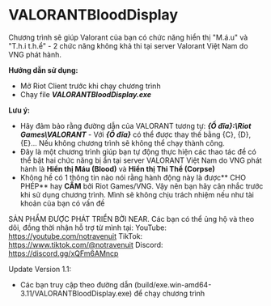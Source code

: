 # VALORANTBloodDisplay
Chương trình sẽ giúp Valorant của bạn có chức năng hiển thị "M.á.u" và "T.h.i t.h.ể" - 2 chức năng không khả thi tại server Valorant Việt Nam do VNG phát hành.

**Hướng dẫn sử dụng:**

  - Mở Riot Client trước khi chạy chương trình
  - Chạy file **_VALORANTBloodDisplay.exe_**

**Lưu ý:**
  - Hãy đảm bảo rằng đường dẫn của VALORANT tương tự: **_{Ổ đĩa}:\Riot Games\VALORANT_** - Với **_{Ổ đĩa}_** có thể được thay thế bằng {C}, {D}, {E}... Nếu không chương trình sẽ không thể chạy thành công.
  - Đây là một chương trình giúp bạn tự động thực hiện các thao tác để có thể bật hai chức năng bị ẩn tại server VALORANT Việt Nam do VNG phát hành là **Hiển thị Máu (Blood)** và **Hiển thị Thi Thể (Corpse)**
  - Không hề có 1 thông tin nào nói rằng hành động này là được** CHO PHÉP** hay **CẤM** bởi Riot Games/VNG. Vậy nên bạn hãy cân nhắc trước khi sử dụng chương trình. Mình sẽ không chịu trách nhiệm nếu như tài khoản của bạn có vấn đề


SẢN PHẨM ĐƯỢC PHÁT TRIỂN BỞI NEAR.
Các bạn có thể ủng hộ và theo dõi, đồng thời nhận hỗ trợ từ mình tại:
YouTube: https://youtube.com/notravenuit
TikTok: https://www.tiktok.com/@notravenuit
Discord: https://discord.gg/xQFm6AMncp

Update Version 1.1:
- Các bạn truy cập theo đường dẫn (build/exe.win-amd64-3.11/VALORANTBloodDisplay.exe) để chạy chương trình
